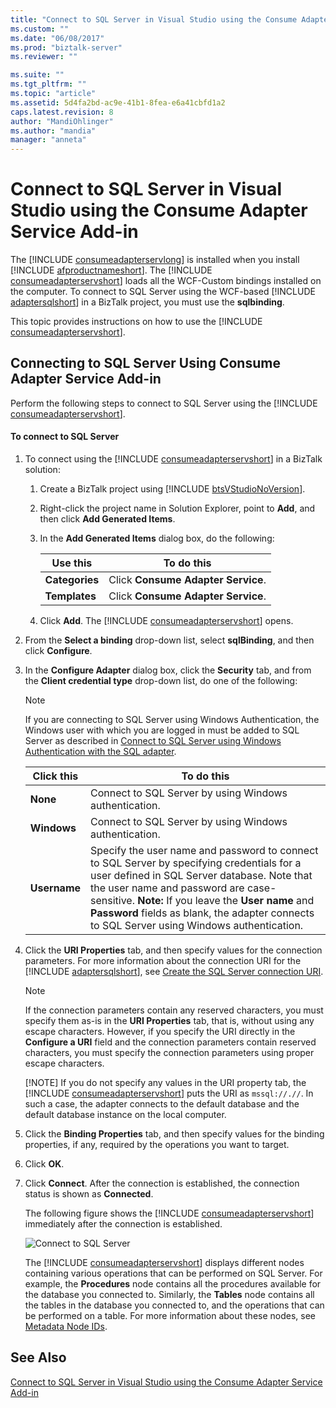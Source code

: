 ```yaml
---
title: "Connect to SQL Server in Visual Studio using the Consume Adapter Service Add-in | Microsoft Docs"
ms.custom: ""
ms.date: "06/08/2017"
ms.prod: "biztalk-server"
ms.reviewer: ""

ms.suite: ""
ms.tgt_pltfrm: ""
ms.topic: "article"
ms.assetid: 5d4fa2bd-ac9e-41b1-8fea-e6a41cbfd1a2
caps.latest.revision: 8
author: "MandiOhlinger"
ms.author: "mandia"
manager: "anneta"
---
```

# Connect to SQL Server in Visual Studio using the Consume Adapter Service Add-in
The [!INCLUDE [consumeadapterservlong](../../includes/consumeadapterservlong-md.md)] is installed when you install [!INCLUDE [afproductnameshort](../../includes/afproductnameshort-md.md)]. The [!INCLUDE [consumeadapterservshort](../../includes/consumeadapterservshort-md.md)] loads all the WCF-Custom bindings installed on the computer. To connect to SQL Server using the WCF-based [!INCLUDE [adaptersqlshort](../../includes/adaptersqlshort-md.md)] in a BizTalk project, you must use the <strong>sqlbinding</strong>.  

 This topic provides instructions on how to use the [!INCLUDE [consumeadapterservshort](../../includes/consumeadapterservshort-md.md)].  

## Connecting to SQL Server Using Consume Adapter Service Add-in  
 Perform the following steps to connect to SQL Server using the [!INCLUDE [consumeadapterservshort](../../includes/consumeadapterservshort-md.md)].  

#### To connect to SQL Server  

1. To connect using the [!INCLUDE [consumeadapterservshort](../../includes/consumeadapterservshort-md.md)] in a BizTalk solution:  

   1. Create a BizTalk project using [!INCLUDE [btsVStudioNoVersion](../../includes/btsvstudionoversion-md.md)].  

   2. Right-click the project name in Solution Explorer, point to **Add**, and then click **Add Generated Items**.  

   3. In the **Add Generated Items** dialog box, do the following:  


      |          Use this           |                   To do this                    |
      |-----------------------------|-------------------------------------------------|
      | <strong>Categories</strong> | Click <strong>Consume Adapter Service</strong>. |
      | <strong>Templates</strong>  | Click <strong>Consume Adapter Service</strong>. |


   4. Click <strong>Add</strong>. The [!INCLUDE [consumeadapterservshort](../../includes/consumeadapterservshort-md.md)] opens.  

2. From the **Select a binding** drop-down list, select **sqlBinding**, and then click **Configure**.  

3. In the **Configure Adapter** dialog box, click the **Security** tab, and from the **Client credential  type** drop-down list, do one of the following:  

   > [!NOTE]
   >  If you are connecting to SQL Server using Windows Authentication, the Windows user with which you are logged in must be added to SQL Server as described in [Connect to SQL Server using Windows Authentication with the SQL adapter](../../adapters-and-accelerators/adapter-sql/connect-to-sql-server-using-windows-authentication-with-the-sql-adapter.md).  

   |        Click this         |                                                                                                                                                                                  To do this                                                                                                                                                                                   |
   |---------------------------|-------------------------------------------------------------------------------------------------------------------------------------------------------------------------------------------------------------------------------------------------------------------------------------------------------------------------------------------------------------------------------|
   |   <strong>None</strong>   |                                                                                                                                                            Connect to SQL Server by using Windows authentication.                                                                                                                                                             |
   | <strong>Windows</strong>  |                                                                                                                                                            Connect to SQL Server by using Windows authentication.                                                                                                                                                             |
   | <strong>Username</strong> | Specify the user name and password to connect to SQL Server by specifying credentials for a user defined in SQL Server database. Note that the user name and password are case-sensitive. <strong>Note:</strong>  If you leave the <strong>User name</strong> and <strong>Password</strong> fields as blank, the adapter connects to SQL Server using Windows authentication. |


4. Click the <strong>URI Properties</strong> tab, and then specify values for the connection parameters. For more information about the connection URI for the [!INCLUDE [adaptersqlshort](../../includes/adaptersqlshort-md.md)], see [Create the SQL Server connection URI](../../adapters-and-accelerators/adapter-sql/create-the-sql-server-connection-uri.md).  

   > [!NOTE]
   >  If the connection parameters contain any reserved characters, you must specify them as-is in the **URI Properties** tab, that is, without using any escape characters. However, if you specify the URI directly in the **Configure a URI** field and the connection parameters contain reserved characters, you must specify the connection parameters using proper escape characters.  
   > 
   > [!NOTE]
   >  If you do not specify any values in the URI property tab, the [!INCLUDE [consumeadapterservshort](../../includes/consumeadapterservshort-md.md)] puts the URI as `mssql://.//`. In such a case, the adapter connects to the default database and the default database instance on the local computer.  

5. Click the **Binding Properties** tab, and then specify values for the binding properties, if any, required by the operations you want to target.  

6. Click **OK**.  

7. Click **Connect**. After the connection is established, the connection status is shown as **Connected**.  

    The following figure shows the [!INCLUDE [consumeadapterservshort](../../includes/consumeadapterservshort-md.md)] immediately after the connection is established.  

    ![Connect to SQL Server](../../adapters-and-accelerators/adapter-sql/media/661adb8a-5050-44d5-8db8-fdf0fe530b40.gif "661adb8a-5050-44d5-8db8-fdf0fe530b40")  

    The [!INCLUDE [consumeadapterservshort](../../includes/consumeadapterservshort-md.md)] displays different nodes containing various operations that can be performed on SQL Server. For example, the <strong>Procedures</strong> node contains all the procedures available for the database you connected to. Similarly, the <strong>Tables</strong> node contains all the tables in the database you connected to, and the operations that can be performed on a table. For more information about these nodes, see [Metadata Node IDs](../../adapters-and-accelerators/adapter-sql/metadata-node-ids2.md).  

## See Also  
 [Connect to SQL Server in Visual Studio using the Consume Adapter Service Add-in](../../adapters-and-accelerators/adapter-sql/connect-to-sql-server-in-visual-studio-using-the-consume-adapter-service-add-in.md)